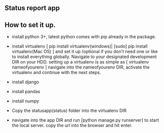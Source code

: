 ## Status report app

## How to set it up.

* install python 3+, latest python comes with pip already in the package.

* install virtualenv [ pip install virtualenv(windows)| [sudo] pip install virtualenv(Mac OS) ] and set it up /optional if you don't need one or like to      install everything globally.
  Navigate to your designated development DIR on your HDD.
  setting up a virtualenv is as simple as [ virtualenv nameofyourenv ] navigate into the nameofyourenv DIR,
  activate the virtualenv and continue with the next steps.

* install django 
* install pandas
* install numpy
* Copy the statusapp(status) folder into the virtualenv DIR 
* navigate into the app DIR and run [python manage.py runserver] to start the local server.
  copy the url into the browser and hit enter.